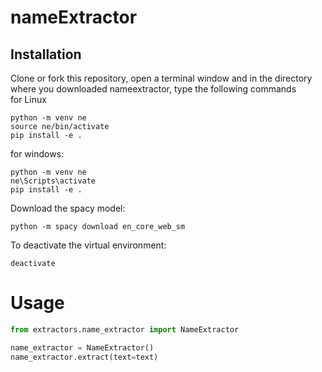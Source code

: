 # nameExtractor


## Installation
Clone or fork this repository, open a terminal window and in the directory where you downloaded nameextractor, type the following commands   
for Linux
```shell
python -m venv ne
source ne/bin/activate
pip install -e .
```  

for windows:
```shell
python -m venv ne
ne\Scripts\activate 
pip install -e .
```

Download the spacy model:
```
python -m spacy download en_core_web_sm
```

To deactivate the virtual environment:
```
deactivate
```

# Usage
```python
from extractors.name_extractor import NameExtractor

name_extractor = NameExtractor()
name_extractor.extract(text=text)
```